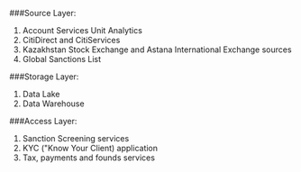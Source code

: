 ###Source Layer:

1. Account Services Unit Analytics
2. CitiDirect and CitiServices
3. Kazakhstan Stock Exchange and Astana International Exchange sources 
4. Global Sanctions List

###Storage Layer:

1. Data Lake
2. Data Warehouse

###Access Layer:

1. Sanction Screening services
2. KYC ("Know Your Client) application
3. Tax, payments and founds services

 
